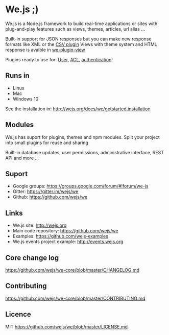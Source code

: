 # We.js ;)

We.js is a Node.js framework to build real-time applications or sites with plug-and-play features such as views, themes, articles, url alias ...
 
Built-in support for JSON responses but you can make new response formats like XML or the [CSV plugin](https://github.com/wejs/we-plugin-csv)
Views with theme system and HTML response is avaible in [we-plugin-view](https://github.com/wejs/we-plugin-view)

Plugins ready to use for: [User](https://github.com/wejs/we-plugin-user), [ACL](https://github.com/wejs/we-plugin-acl), [authentication](https://github.com/wejs/we-plugin-auth)!
 
## Runs in

- Linux
- Mac
- Windows 10

See the installation in: http://wejs.org/docs/we/getstarted.installation

## Modules

We.js has suport for plugins, themes and npm modules. 
Split your project into small plugins for reuse and sharing

Built-in database updates, user permissions, administrative interface, REST API and more ...

## Suport

- Google groups: https://groups.google.com/forum/#!forum/we-js
- Gitter: https://gitter.im/wejs/we
- Github: https://github.com/wejs/we

## Links

- We.js site: http://wejs.org
- Main code repository: https://github.com/wejs/we
- Examples: https://github.com/wejs-examples
- We.js events project example: http://events.wejs.org

## Core change log

https://github.com/wejs/we-core/blob/master/CHANGELOG.md

## Contributing

https://github.com/wejs/we-core/blob/master/CONTRIBUTING.md

## Licence

MIT https://github.com/wejs/we/blob/master/LICENSE.md
